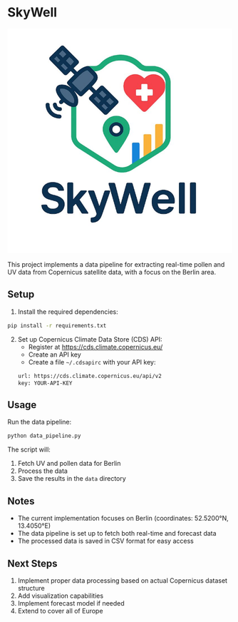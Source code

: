 # SkyWell

![Project Logo](data/images/logo.jpeg)

This project implements a data pipeline for extracting real-time pollen and UV data from Copernicus satellite data, with a focus on the Berlin area.

## Setup

1. Install the required dependencies:
```bash
pip install -r requirements.txt
```

2. Set up Copernicus Climate Data Store (CDS) API:
   - Register at https://cds.climate.copernicus.eu/
   - Create an API key
   - Create a file `~/.cdsapirc` with your API key:
   ```
   url: https://cds.climate.copernicus.eu/api/v2
   key: YOUR-API-KEY
   ```

## Usage

Run the data pipeline:
```bash
python data_pipeline.py
```

The script will:
1. Fetch UV and pollen data for Berlin
2. Process the data
3. Save the results in the `data` directory

## Notes

- The current implementation focuses on Berlin (coordinates: 52.5200°N, 13.4050°E)
- The data pipeline is set up to fetch both real-time and forecast data
- The processed data is saved in CSV format for easy access

## Next Steps

1. Implement proper data processing based on actual Copernicus dataset structure
2. Add visualization capabilities
3. Implement forecast model if needed
4. Extend to cover all of Europe 
